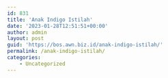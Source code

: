 ```yaml
---
id: 831
title: 'Anak Indigo Istilah'
date: '2023-01-28T12:51:51+00:00'
author: admin
layout: post
guid: 'https://bos.awn.biz.id/anak-indigo-istilah/'
permalink: /anak-indigo-istilah/
categories:
    - Uncategorized
---
```


